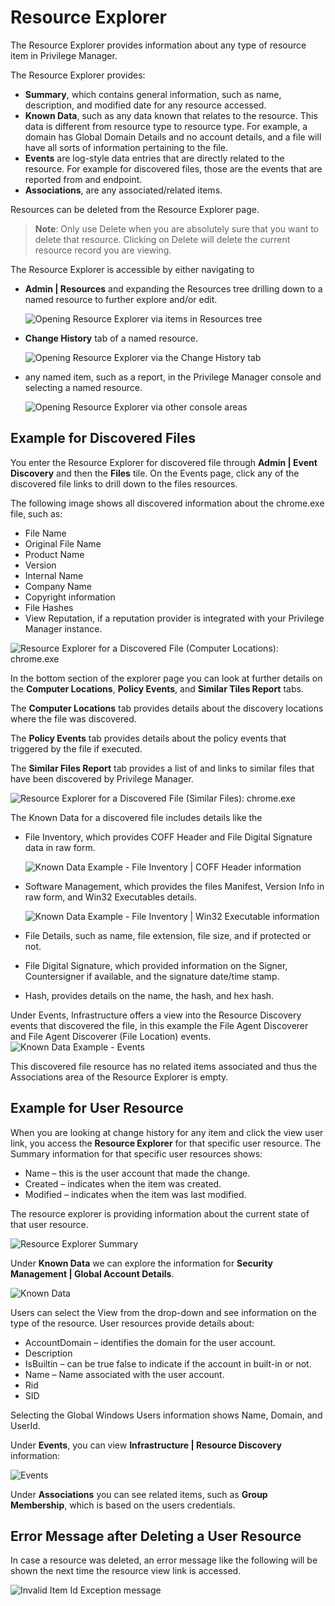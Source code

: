 [title]: # (Resource Explorer)
[tags]: # (details)
[priority]: # (12)
# Resource Explorer

The Resource Explorer provides information about any type of resource item in Privilege Manager.

The Resource Explorer provides:

* __Summary__, which contains general information, such as name, description, and modified date for any resource accessed.
* __Known Data__, such as any data known that relates to the resource. This data is different from resource type to resource type. For example, a domain has Global Domain Details and no account details, and a file will have all sorts of information pertaining to the file.
* __Events__ are log-style data entries that are directly related to the resource. For example for discovered files, those are the events that are reported from and endpoint.
* __Associations__, are any associated/related items.

Resources can be deleted from the Resource Explorer page.

>**Note**:
>Only use Delete when you are absolutely sure that you want to delete that resource. Clicking on Delete will delete the current resource record you are viewing.

The Resource Explorer is accessible by either navigating to

* __Admin | Resources__ and expanding the Resources tree drilling down to a named resource to further explore and/or edit.

  ![Opening Resource Explorer via items in Resources tree](images/resource-explorer/resources-tree.png)

* __Change History__ tab of a named resource. <!-- TODO: New screen captures -->

  ![Opening Resource Explorer via the Change History tab](../config/history/images/config-history/change-hi-tab-details.png)

* any named item, such as a report, in the Privilege Manager console and selecting a named resource.

  ![Opening Resource Explorer via other console areas](images/resource-explorer/named-resource.png)

## Example for Discovered Files

You enter the Resource Explorer for discovered file through __Admin | Event Discovery__ and then the __Files__ tile. On the Events page, click any of the discovered file links to drill down to the files resources.

The following image shows all discovered information about the chrome.exe file, such as:

* File Name
* Original File Name
* Product Name
* Version
* Internal Name
* Company Name
* Copyright information
* File Hashes
* View Reputation, if a reputation provider is integrated with your Privilege Manager instance.

![Resource Explorer for a Discovered File (Computer Locations): chrome.exe](images/resource-explorer/file-disc1.png)

In the bottom section of the explorer page you can look at further details on the __Computer Locations__, __Policy Events__, and __Similar Tiles Report__ tabs.

The __Computer Locations__ tab provides details about the discovery locations where the file was discovered.

The __Policy Events__ tab provides details about the policy events that triggered by the file if executed.

The __Similar Files Report__ tab provides a list of and links to similar files that have been discovered by Privilege Manager.

![Resource Explorer for a Discovered File (Similar Files): chrome.exe](images/resource-explorer/file-disc2.png)

The Known Data for a discovered file includes details like the 

* File Inventory, which provides COFF Header and File Digital Signature data in raw form.

  ![Known Data Example - File Inventory | COFF Header information](images/resource-explorer/file-disc-known-data1.png)

* Software Management, which provides the files Manifest, Version Info in raw form, and Win32 Executables details.

  ![Known Data Example - File Inventory | Win32 Executable information](images/resource-explorer/file-disc-known-data2.png)

* File Details, such as name, file extension, file size, and if protected or not.
* File Digital Signature, which provided information on the Signer, Countersigner if available, and the signature date/time stamp.
* Hash, provides details on the name, the hash, and hex hash.

Under Events, Infrastructure offers a view into the Resource Discovery events that discovered the file, in this example the File Agent Discoverer and File Agent Discoverer (File Location) events.
![Known Data Example - Events](images/resource-explorer/file-disc-events.png)

This discovered file resource has no related items associated and thus the Associations area of the Resource Explorer is empty.

## Example for User Resource

When you are looking at change history for any item and click the view user link, you access the __Resource Explorer__ for that specific user resource. The Summary information for that specific user resources shows:

* Name – this is the user account that made the change.
* Created – indicates when the item was created.
* Modified – indicates when the item was last modified.

The resource explorer is providing information about the current state of that user resource.

![Resource Explorer Summary](images/resource-explorer/summary.png)

Under __Known Data__ we can explore the information for __Security Management | Global Account Details__.

![Known Data](images/resource-explorer/known-data.png)

Users can select the View from the drop-down and see information on the type of the resource. User resources provide details about:

* AccountDomain – identifies the domain for the user account.
* Description
* IsBuiltin – can be true false to indicate if the account in built-in or not.
* Name – Name associated with the user account.
* Rid
* SID

Selecting the Global Windows Users information shows Name, Domain, and UserId.

Under __Events__, you can view __Infrastructure | Resource Discovery__
information:

![Events](images/resource-explorer/events.png)

Under __Associations__ you can see related items, such as __Group Membership__, which is based on the users credentials.

## Error Message after Deleting a User Resource

In case a resource was deleted, an error message like the following will be shown the next time the resource view link is accessed.

![Invalid Item Id Exception message](images/resource-explorer/invalidItemIdException.png)
